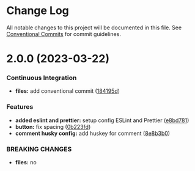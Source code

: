 # Change Log

All notable changes to this project will be documented in this file.
See [Conventional Commits](https://conventionalcommits.org) for commit guidelines.

# 2.0.0 (2023-03-22)


### Continuous Integration

* **files:** add conventional commit ([184195d](https://github.com/surya-yubi/yb-phoenix/commit/184195d83d45ec7dd7ea83183d4c84f95180e6dd))


### Features

* **added eslint and prettier:** setup config ESLint and Prettier ([e8bd781](https://github.com/surya-yubi/yb-phoenix/commit/e8bd781e0d80129215ce360f8935f35fc61e43b8))
* **button:** fix spacing ([0b223fd](https://github.com/surya-yubi/yb-phoenix/commit/0b223fdd48c431e916ced6b5a18ffdf13015db31))
* **comment husky config:** add huskey for comment ([8e8b3b0](https://github.com/surya-yubi/yb-phoenix/commit/8e8b3b0f66babd3ece7e53c149258a7eff855780))


### BREAKING CHANGES

* **files:** no
